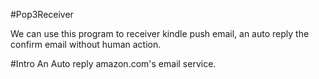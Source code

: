 #Pop3Receiver

We can use this program to receiver kindle push email, an auto reply the confirm email without human action.

#Intro
An Auto reply amazon.com's email service.